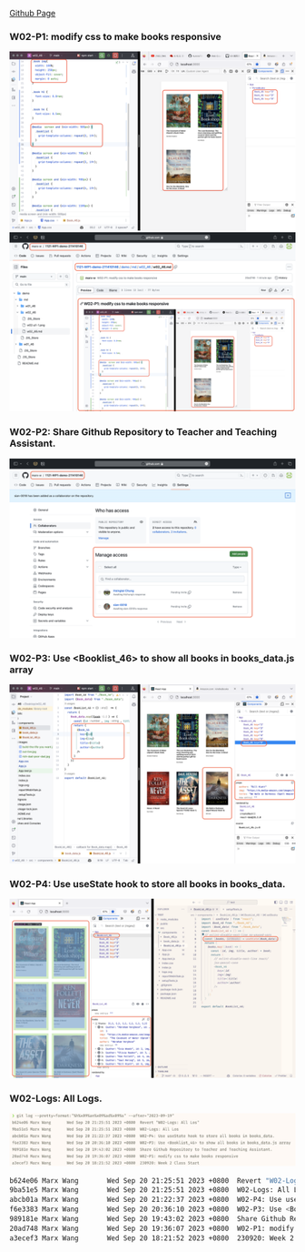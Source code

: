 [Github Page](https://github.com/marx-w/1121-WP1-demo-211410146.git)

###  W02-P1: modify css to make books responsive

![W02-P1-1](./w02-p1-1.png)
![W02-P1-2](./w02-p1-2.png)

### W02-P2: Share Github Repository to Teacher and Teaching Assistant.
![W02-P2](./W02-P2-1.png)

### W02-P3: Use <Booklist_46> to show all books in books_data.js array
![W02-P3](W02-P3.png)

### W02-P4: Use useState hook to store all books in books_data.
![W02-P4](./w02-p4.png)

### W02-Logs: All Logs.

![W02-Logs](./w02-logs.png)

```bash
b624e06 Marx Wang       Wed Sep 20 21:25:51 2023 +0800  Revert "W02-Logs: All Los"
9ba51e5 Marx Wang       Wed Sep 20 21:25:51 2023 +0800  W02-Logs: All Los
abcb01a Marx Wang       Wed Sep 20 21:22:37 2023 +0800  W02-P4: Use useState hook to store all books in books_data.
f6e3383 Marx Wang       Wed Sep 20 20:36:10 2023 +0800  W02-P3: Use <Booklist_46> to show all books in books_data.js array
989181e Marx Wang       Wed Sep 20 19:43:02 2023 +0800  Share Github Repository to Teacher and Teaching Assistant.
20ad748 Marx Wang       Wed Sep 20 19:36:07 2023 +0800  W02-P1: modify css to make books responsive
a3ecef3 Marx Wang       Wed Sep 20 18:21:52 2023 +0800  230920: Week 2 Class Start
```